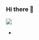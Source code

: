 ### Hi there 👋

<!--
**Yoonsnee/Yoonsnee** is a ✨ _special_ ✨ repository because its `README.md` (this file) appears on your GitHub profile.

Here are some ideas to get you started:

- 🔭 I’m currently working on ...
- 🌱 I’m currently learning ...
- 👯 I’m looking to collaborate on ...
- 🤔 I’m looking for help with ...
- 💬 Ask me about ...
- 📫 How to reach me: ...
- 😄 Pronouns: ...
- ⚡ Fun fact: ...
[![Anurag's GitHub stats](https://github-readme-stats.vercel.app/api?username=Yoonsnee)](https://github.com/anuraghazra/github-readme-stats)
--> <img src="https://img.shields.io/badge/python-3776AB?style=flat-square&logo=python&logoColor=white"/>
- 
